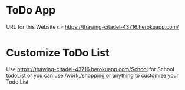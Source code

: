 # ToDo App
URL for this Website 👉
https://thawing-citadel-43716.herokuapp.com/

# Customize ToDo List
Use https://thawing-citadel-43716.herokuapp.com/School for School todoList or you can use /work,/shopping or anything to customize your Todo List
